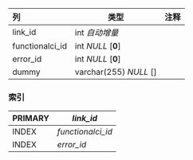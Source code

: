 | 列              | 类型                   | 注释 |
| :-------------- | ---------------------- | ---- |
| link_id         | int *自动增量*         |      |
| functionalci_id | int *NULL* [**0**]     |      |
| error_id        | int *NULL* [**0**]     |      |
| dummy           | varchar(255) *NULL* [] |      |

### 索引

| PRIMARY | *link_id*         |
| :------ | ----------------- |
| INDEX   | *functionalci_id* |
| INDEX   | *error_id*        |